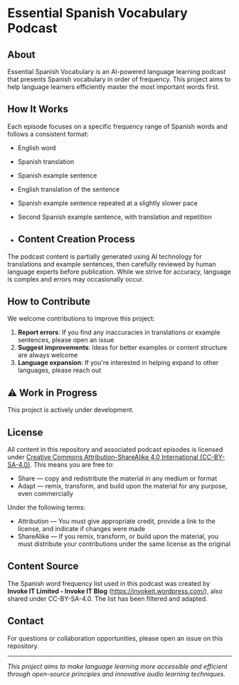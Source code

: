 # Essential Spanish Vocabulary Podcast

## About
Essential Spanish Vocabulary is an AI-powered language learning podcast that presents Spanish vocabulary in order of frequency. This project aims to help language learners efficiently master the most important words first.

## How It Works
Each episode focuses on a specific frequency range of Spanish words and follows a consistent format:
- English word
- Spanish translation
- Spanish example sentence
- English translation of the sentence
- Spanish example sentence repeated at a slightly slower pace
- Second Spanish example sentence, with translation and repetition

- ## Content Creation Process
The podcast content is partially generated using AI technology for translations and example sentences, then carefully reviewed by human language experts before publication. While we strive for accuracy, language is complex and errors may occasionally occur.

## How to Contribute
We welcome contributions to improve this project:
1. **Report errors**: If you find any inaccuracies in translations or example sentences, please open an issue
2. **Suggest improvements**: Ideas for better examples or content structure are always welcome
3. **Language expansion**: If you're interested in helping expand to other languages, please reach out

## ⚠️ Work in Progress
This project is actively under development. 

## License
All content in this repository and associated podcast episodes is licensed under [Creative Commons Attribution-ShareAlike 4.0 International (CC-BY-SA-4.0)](https://creativecommons.org/licenses/by-sa/4.0/). This means you are free to:
- Share — copy and redistribute the material in any medium or format
- Adapt — remix, transform, and build upon the material for any purpose, even commercially

Under the following terms:
- Attribution — You must give appropriate credit, provide a link to the license, and indicate if changes were made
- ShareAlike — If you remix, transform, or build upon the material, you must distribute your contributions under the same license as the original


## Content Source
The Spanish word frequency list used in this podcast was created by **Invoke IT Limited - Invoke IT Blog** (https://invokeit.wordpress.com/), also shared under CC-BY-SA-4.0. The list has been filtered and adapted.


## Contact
For questions or collaboration opportunities, please open an issue on this repository.

---

*This project aims to make language learning more accessible and efficient through open-source principles and innovative audio learning techniques.*
